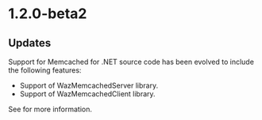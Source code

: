 # 1.2.0-beta2

## Updates

Support for Memcached for .NET source code has been evolved to include the following features:
- Support of WazMemcachedServer library.
- Support of WazMemcachedClient library.

See for more information.
